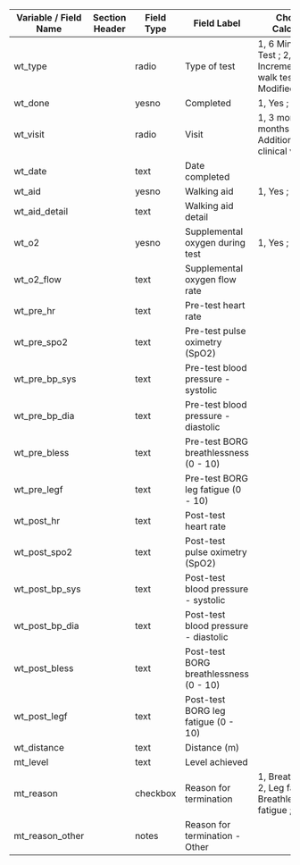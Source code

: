 | Variable / Field Name | Section Header | Field Type | Field Label                            | Choices or Calculations                                                           |
| --------------------- | -------------- | ---------- | -------------------------------------- | --------------------------------------------------------------------------------- |
| wt\_type              |                | radio      | Type of test                           | 1, 6 Minute Walk Test ; 2, Incremental shuttle walk test (ISWT) Modified 15 level |
| wt\_done              |                | yesno      | Completed                              | 1, Yes ; 0, No                                                                    |
| wt\_visit             |                | radio      | Visit                                  | 1, 3 months ; 2, 12 months ; 3, Additional planned clinical visit                 |
| wt\_date              |                | text       | Date completed                         |                                                                                   |
| wt\_aid               |                | yesno      | Walking aid                            | 1, Yes ; 0, No                                                                    |
| wt\_aid\_detail       |                | text       | Walking aid detail                     |                                                                                   |
| wt\_o2                |                | yesno      | Supplemental oxygen during test        | 1, Yes ; 0, No                                                                    |
| wt\_o2\_flow          |                | text       | Supplemental oxygen flow rate          |                                                                                   |
| wt\_pre\_hr           |                | text       | Pre-test heart rate                    |                                                                                   |
| wt\_pre\_spo2         |                | text       | Pre-test pulse oximetry (SpO2)         |                                                                                   |
| wt\_pre\_bp\_sys      |                | text       | Pre-test blood pressure - systolic     |                                                                                   |
| wt\_pre\_bp\_dia      |                | text       | Pre-test blood pressure - diastolic    |                                                                                   |
| wt\_pre\_bless        |                | text       | Pre-test BORG breathlessness (0 - 10)  |                                                                                   |
| wt\_pre\_legf         |                | text       | Pre-test BORG leg fatigue (0 - 10)     |                                                                                   |
| wt\_post\_hr          |                | text       | Post-test heart rate                   |                                                                                   |
| wt\_post\_spo2        |                | text       | Post-test pulse oximetry (SpO2)        |                                                                                   |
| wt\_post\_bp\_sys     |                | text       | Post-test blood pressure - systolic    |                                                                                   |
| wt\_post\_bp\_dia     |                | text       | Post-test blood pressure - diastolic   |                                                                                   |
| wt\_post\_bless       |                | text       | Post-test BORG breathlessness (0 - 10) |                                                                                   |
| wt\_post\_legf        |                | text       | Post-test BORG leg fatigue (0 - 10)    |                                                                                   |
| wt\_distance          |                | text       | Distance (m)                           |                                                                                   |
| mt\_level             |                | text       | Level achieved                         |                                                                                   |
| mt\_reason            |                | checkbox   | Reason for termination                 | 1, Breathlessness ; 2, Leg fatigue ; 4, Breathlessness/Leg fatigue ; 3, Other     |
| mt\_reason\_other     |                | notes      | Reason for termination - Other         |                                                                                   |